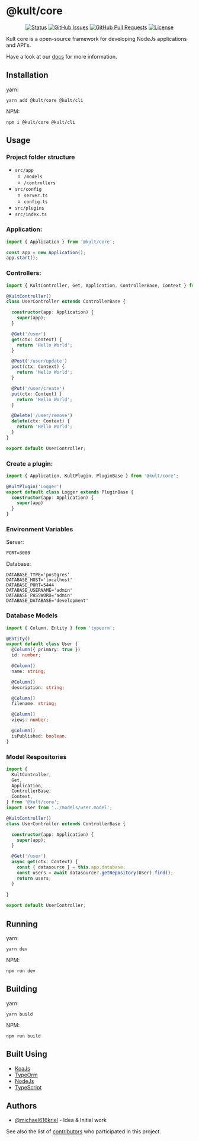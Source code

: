 # @kult/core

<div align="center">

[![Status](https://img.shields.io/badge/status-active-success.svg)]()
[![GitHub Issues](https://img.shields.io/github/issues/michael616kriel/kult-core.svg)](https://github.com/michael616kriel/kult-core/issues)
[![GitHub Pull Requests](https://img.shields.io/github/issues-pr/michael616kriel/kult-core.svg)](https://github.com/michael616kriel/kult-core/pulls)
[![License](https://img.shields.io/badge/license-MIT-blue.svg)](/LICENSE)

</div>


Kult core is a open-source framework for developing NodeJs applications and API's.

Have a look at our [docs](https://michael616kriel.github.io/kult-docs/) for more information.

## Installation

yarn:
```
yarn add @kult/core @kult/cli
```

NPM:
```
npm i @kult/core @kult/cli
```

## Usage


### Project folder structure
- `src/app`
  - `/models`
  - `/controllers`
- `src/config`
  - `server.ts`
  - `config.ts`
- `src/plugins`
- `src/index.ts`

### Application:

```typescript
import { Application } from '@kult/core';

const app = new Application();
app.start();
```
 
### Controllers:

```typescript
import { KultController, Get, Application, ControllerBase, Context } from '@kult/core';

@KultController()
class UserController extends ControllerBase {

  constructor(app: Application) {
    super(app);
  }

  @Get('/user')
  get(ctx: Context) {
    return 'Hello World';
  }

  @Post('/user/update')
  post(ctx: Context) {
    return 'Hello World';
  }

  @Put('/user/create')
  put(ctx: Context) {
    return 'Hello World';
  }

  @Delete('/user/remove')
  delete(ctx: Context) {
    return 'Hello World';
  }
}

export default UserController;
```

### Create a plugin:

```typescript
import { Application, KultPlugin, PluginBase } from '@kult/core';

@KultPlugin('Logger')
export default class Logger extends PluginBase {
  constructor(app: Application) {
    super(app)
  }
}
```

### Environment Variables

Server:
```
PORT=3000
```

Database:
```
DATABASE_TYPE='postgres'
DATABASE_HOST='localhost'
DATABASE_PORT=5444
DATABASE_USERNAME='admin'
DATABASE_PASSWORD='admin'
DATABASE_DATABASE='development'
```

### Database Models

```typescript title="src/app/model/user.model.ts"
import { Column, Entity } from 'typeorm';

@Entity()
export default class User {
  @Column({ primary: true })
  id: number;

  @Column()
  name: string;

  @Column()
  description: string;

  @Column()
  filename: string;

  @Column()
  views: number;

  @Column()
  isPublished: boolean;
}
```

### Model Respositories

```typescript title="src/app/controllers/user.controller.ts"
import {
  KultController,
  Get,
  Application,
  ControllerBase,
  Context,
} from '@kult/core';
import User from '../models/user.model';

@KultController()
class UserController extends ControllerBase {

  constructor(app: Application) {
    super(app);
  }

  @Get('/user')
  async get(ctx: Context) {
    const { datasource } = this.app.database;
    const users = await datasource?.getRepository(User).find();
    return users;
  }
  
}

export default UserController;
```

## Running
yarn:
```
yarn dev
```

NPM:
```
npm run dev
```

## Building
yarn:
```
yarn build
```

NPM:
```
npm run build
```

## Built Using <a name = "built_using"></a>

- [KoaJs](https://koajs.com/) 
- [TypeOrm](https://typeorm.io/) 
- [NodeJs](https://nodejs.org/en/) 
- [TypeScript](https://www.typescriptlang.org/) 

## Authors <a name = "authors"></a>

- [@michael616kriel](https://github.com/michael616kriel) - Idea & Initial work

See also the list of [contributors](https://github.com/michael616kriel/kult-core/contributors) who participated in this project.
